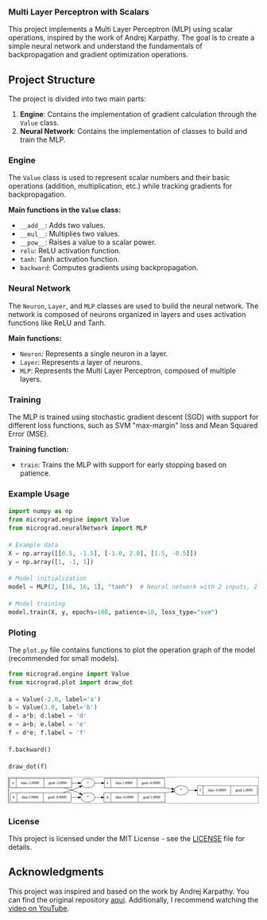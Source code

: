 ### Multi Layer Perceptron with Scalars

This project implements a Multi Layer Perceptron (MLP) using scalar operations, inspired by the work of Andrej Karpathy. The goal is to create a simple neural network and understand the fundamentals of backpropagation and gradient optimization operations.

## Project Structure

The project is divided into two main parts:

1. **Engine**: Contains the implementation of gradient calculation through the `Value` class.
2. **Neural Network**: Contains the implementation of classes to build and train the MLP.

### Engine

The `Value` class is used to represent scalar numbers and their basic operations (addition, multiplication, etc.) while tracking gradients for backpropagation.

**Main functions in the `Value` class:**

- `__add__`: Adds two values.
- `__mul__`: Multiplies two values.
- `__pow__`: Raises a value to a scalar power.
- `relu`: ReLU activation function.
- `tanh`: Tanh activation function.
- `backward`: Computes gradients using backpropagation.

### Neural Network

The `Neuron`, `Layer`, and `MLP` classes are used to build the neural network. The network is composed of neurons organized in layers and uses activation functions like ReLU and Tanh.

**Main functions:**

- `Neuron`: Represents a single neuron in a layer.
- `Layer`: Represents a layer of neurons.
- `MLP`: Represents the Multi Layer Perceptron, composed of multiple layers.

### Training

The MLP is trained using stochastic gradient descent (SGD) with support for different loss functions, such as SVM "max-margin" loss and Mean Squared Error (MSE).

**Training function:**

- `train`: Trains the MLP with support for early stopping based on patience.

### Example Usage

```python
import numpy as np
from micrograd.engine import Value
from micrograd.neuralNetwork import MLP

# Example data
X = np.array([[0.5, -1.5], [-1.0, 2.0], [1.5, -0.5]])
y = np.array([1, -1, 1])

# Model initialization
model = MLP(2, [16, 16, 1], "tanh")  # Neural network with 2 inputs, 2 hidden layers of 16 neurons each, and 1 output

# Model training
model.train(X, y, epochs=100, patience=10, loss_type="svm")
```

### Ploting

The `plot.py` file contains functions to plot the operation graph of the model (recommended for small models).

```python
from micrograd.engine import Value
from micrograd.plot import draw_dot

a = Value(-2.0, label='a')
b = Value(3.0, label='b')
d = a*b; d.label = 'd'
e = a+b; e.label = 'e'
f = d*e; f.label = 'f'

f.backward()

draw_dot(f)
```

![Model Operation Graph](model.png)

### License

This project is licensed under the MIT License - see the [LICENSE](LICENSE) file for details.

## Acknowledgments

This project was inspired and based on the work by Andrej Karpathy. You can find the original repository [aqui](https://github.com/karpathy/micrograd).
Additionally, I recommend watching the [video on YouTube](https://youtu.be/VMj-3S1tku0?si=21Ke9QS85Y7yA4Cx).
